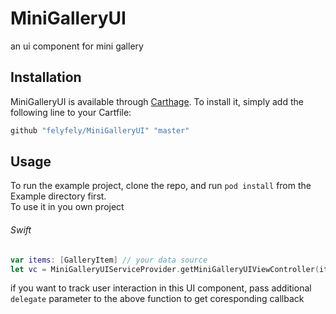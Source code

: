 # MiniGalleryUI
an ui component for mini gallery

## Installation

MiniGalleryUI is available through [Carthage](https://github.com/Carthage/Carthage). To install
it, simply add the following line to your Cartfile:

```ruby
github "felyfely/MiniGalleryUI" "master"
```

## Usage

To run the example project, clone the repo, and run `pod install` from the Example directory first.<br />
To use it in you own project
###### Swift
```swift
var items: [GalleryItem] // your data source
let vc = MiniGalleryUIServiceProvider.getMiniGalleryUIViewController(items: items)
```
if you want to track user interaction in this UI component, pass additional `delegate` parameter to the above function to get coresponding callback
